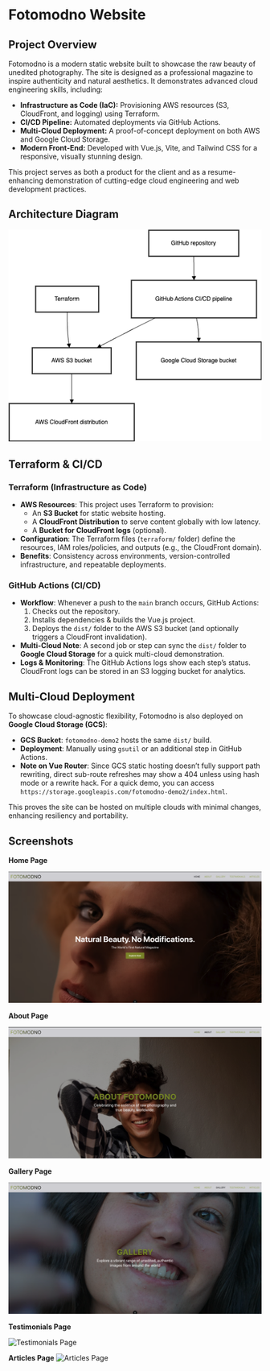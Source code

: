 # Fotomodno Website

## Project Overview

Fotomodno is a modern static website built to showcase the raw beauty of unedited photography. The site is designed as a professional magazine to inspire authenticity and natural aesthetics. It demonstrates advanced cloud engineering skills, including:

- **Infrastructure as Code (IaC):** Provisioning AWS resources (S3, CloudFront, and logging) using Terraform.
- **CI/CD Pipeline:** Automated deployments via GitHub Actions.
- **Multi-Cloud Deployment:** A proof-of-concept deployment on both AWS and Google Cloud Storage.
- **Modern Front-End:** Developed with Vue.js, Vite, and Tailwind CSS for a responsive, visually stunning design.

This project serves as both a product for the client and as a resume-enhancing demonstration of cutting-edge cloud engineering and web development practices.

## Architecture Diagram

![Architecture Diagram](./docs/architecture-diagram.png)

## Terraform & CI/CD

### Terraform (Infrastructure as Code)

- **AWS Resources**: This project uses Terraform to provision:
  - An **S3 Bucket** for static website hosting.
  - A **CloudFront Distribution** to serve content globally with low latency.
  - A **Bucket for CloudFront logs** (optional).
- **Configuration**: The Terraform files (`terraform/` folder) define the resources, IAM roles/policies, and outputs (e.g., the CloudFront domain).
- **Benefits**: Consistency across environments, version-controlled infrastructure, and repeatable deployments.

### GitHub Actions (CI/CD)

- **Workflow**: Whenever a push to the `main` branch occurs, GitHub Actions:
  1. Checks out the repository.
  2. Installs dependencies & builds the Vue.js project.
  3. Deploys the `dist/` folder to the AWS S3 bucket (and optionally triggers a CloudFront invalidation).
- **Multi-Cloud Note**: A second job or step can sync the `dist/` folder to **Google Cloud Storage** for a quick multi-cloud demonstration.
- **Logs & Monitoring**: The GitHub Actions logs show each step’s status. CloudFront logs can be stored in an S3 logging bucket for analytics.

## Multi-Cloud Deployment

To showcase cloud-agnostic flexibility, Fotomodno is also deployed on **Google Cloud Storage (GCS)**:

- **GCS Bucket**: `fotomodno-demo2` hosts the same `dist/` build.
- **Deployment**: Manually using `gsutil` or an additional step in GitHub Actions.
- **Note on Vue Router**: Since GCS static hosting doesn’t fully support path rewriting, direct sub-route refreshes may show a 404 unless using hash mode or a rewrite hack. For a quick demo, you can access `https://storage.googleapis.com/fotomodno-demo2/index.html`.

This proves the site can be hosted on multiple clouds with minimal changes, enhancing resiliency and portability.

## Screenshots

**Home Page**

![Home Page](./docs/screenshots/home.png)

**About Page**

![About Page](./docs/screenshots/about.png)

**Gallery Page**

![Gallery Page](./docs/screenshots/gallery.png)

**Testimonials Page**

![Testimonials Page](.docs/screenshots/testimonials.png)

**Articles Page**
![Articles Page](.docs/screenshots/articles.png)
